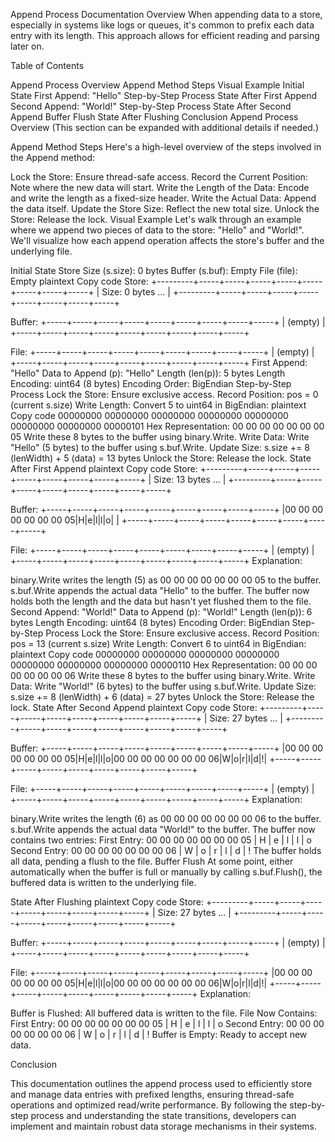 Append Process Documentation
Overview
When appending data to a store, especially in systems like logs or queues, it's common to prefix each data entry with its length. This approach allows for efficient reading and parsing later on.

Table of Contents

Append Process Overview
Append Method Steps
Visual Example
Initial State
First Append: "Hello"
Step-by-Step Process
State After First Append
Second Append: "World!"
Step-by-Step Process
State After Second Append
Buffer Flush
State After Flushing
Conclusion
Append Process Overview
(This section can be expanded with additional details if needed.)

Append Method Steps
Here's a high-level overview of the steps involved in the Append method:

Lock the Store: Ensure thread-safe access.
Record the Current Position: Note where the new data will start.
Write the Length of the Data: Encode and write the length as a fixed-size header.
Write the Actual Data: Append the data itself.
Update the Store Size: Reflect the new total size.
Unlock the Store: Release the lock.
Visual Example
Let's walk through an example where we append two pieces of data to the store: "Hello" and "World!". We'll visualize how each append operation affects the store's buffer and the underlying file.

Initial State
Store Size (s.size): 0 bytes
Buffer (s.buf): Empty
File (file): Empty
plaintext
Copy code
Store:
+---------+-----+-----+-----+-----+-----+-----+-----+-----+
|  Size: 0 bytes                                      ... |
+---------+-----+-----+-----+-----+-----+-----+-----+-----+

Buffer:
+-----+-----+-----+-----+-----+-----+-----+-----+-----+
|                                             (empty)    |
+-----+-----+-----+-----+-----+-----+-----+-----+-----+

File:
+-----+-----+-----+-----+-----+-----+-----+-----+-----+
|                                             (empty)    |
+-----+-----+-----+-----+-----+-----+-----+-----+-----+
First Append: "Hello"
Data to Append (p): "Hello"
Length (len(p)): 5 bytes
Length Encoding: uint64 (8 bytes)
Encoding Order: BigEndian
Step-by-Step Process
Lock the Store: Ensure exclusive access.
Record Position: pos = 0 (current s.size)
Write Length:
Convert 5 to uint64 in BigEndian:
plaintext
Copy code
00000000 00000000 00000000 00000000 00000000 00000000 00000000 00000101
Hex Representation: 00 00 00 00 00 00 00 05
Write these 8 bytes to the buffer using binary.Write.
Write Data: Write "Hello" (5 bytes) to the buffer using s.buf.Write.
Update Size: s.size += 8 (lenWidth) + 5 (data) = 13 bytes
Unlock the Store: Release the lock.
State After First Append
plaintext
Copy code
Store:
+---------+-----+-----+-----+-----+-----+-----+-----+-----+
|  Size: 13 bytes                                     ... |
+---------+-----+-----+-----+-----+-----+-----+-----+-----+

Buffer:
+-----+-----+-----+-----+-----+-----+-----+-----+-----+
|00 00 00 00 00 00 00 05|H|e|l|l|o|               |
+-----+-----+-----+-----+-----+-----+-----+-----+-----+

File:
+-----+-----+-----+-----+-----+-----+-----+-----+-----+
|                                             (empty)    |
+-----+-----+-----+-----+-----+-----+-----+-----+-----+
Explanation:

binary.Write writes the length (5) as 00 00 00 00 00 00 00 05 to the buffer.
s.buf.Write appends the actual data "Hello" to the buffer.
The buffer now holds both the length and the data but hasn't yet flushed them to the file.
Second Append: "World!"
Data to Append (p): "World!"
Length (len(p)): 6 bytes
Length Encoding: uint64 (8 bytes)
Encoding Order: BigEndian
Step-by-Step Process
Lock the Store: Ensure exclusive access.
Record Position: pos = 13 (current s.size)
Write Length:
Convert 6 to uint64 in BigEndian:
plaintext
Copy code
00000000 00000000 00000000 00000000 00000000 00000000 00000000 00000110
Hex Representation: 00 00 00 00 00 00 00 06
Write these 8 bytes to the buffer using binary.Write.
Write Data: Write "World!" (6 bytes) to the buffer using s.buf.Write.
Update Size: s.size += 8 (lenWidth) + 6 (data) = 27 bytes
Unlock the Store: Release the lock.
State After Second Append
plaintext
Copy code
Store:
+---------+-----+-----+-----+-----+-----+-----+-----+-----+
|  Size: 27 bytes                                     ... |
+---------+-----+-----+-----+-----+-----+-----+-----+-----+

Buffer:
+-----+-----+-----+-----+-----+-----+-----+-----+-----+
|00 00 00 00 00 00 00 05|H|e|l|l|o|00 00 00 00 00 00 00 06|W|o|r|l|d|!|
+-----+-----+-----+-----+-----+-----+-----+-----+-----+

File:
+-----+-----+-----+-----+-----+-----+-----+-----+-----+
|                                             (empty)    |
+-----+-----+-----+-----+-----+-----+-----+-----+-----+
Explanation:

binary.Write writes the length (6) as 00 00 00 00 00 00 00 06 to the buffer.
s.buf.Write appends the actual data "World!" to the buffer.
The buffer now contains two entries:
First Entry: 00 00 00 00 00 00 00 05 | H | e | l | l | o
Second Entry: 00 00 00 00 00 00 00 06 | W | o | r | l | d | !
The buffer holds all data, pending a flush to the file.
Buffer Flush
At some point, either automatically when the buffer is full or manually by calling s.buf.Flush(), the buffered data is written to the underlying file.

State After Flushing
plaintext
Copy code
Store:
+---------+-----+-----+-----+-----+-----+-----+-----+-----+
|  Size: 27 bytes                                     ... |
+---------+-----+-----+-----+-----+-----+-----+-----+-----+

Buffer:
+-----+-----+-----+-----+-----+-----+-----+-----+-----+
|                                             (empty)    |
+-----+-----+-----+-----+-----+-----+-----+-----+-----+

File:
+-----+-----+-----+-----+-----+-----+-----+-----+-----+
|00 00 00 00 00 00 00 05|H|e|l|l|o|00 00 00 00 00 00 00 06|W|o|r|l|d|!|
+-----+-----+-----+-----+-----+-----+-----+-----+-----+
Explanation:

Buffer is Flushed: All buffered data is written to the file.
File Now Contains:
First Entry: 00 00 00 00 00 00 00 05 | H | e | l | l | o
Second Entry: 00 00 00 00 00 00 00 06 | W | o | r | l | d | !
Buffer is Empty: Ready to accept new data.

Conclusion

This documentation outlines the append process used to efficiently store and manage data entries with prefixed lengths, ensuring thread-safe operations and optimized read/write performance. By following the step-by-step process and understanding the state transitions, developers can implement and maintain robust data storage mechanisms in their systems.